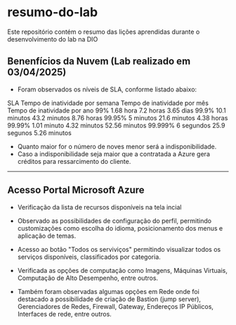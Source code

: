 # resumo-do-lab
Este repositório contém o resumo das lições aprendidas durante o desenvolvimento do lab na DIO

## Benenfícios da Nuvem (Lab realizado em 03/04/2025)

- Foram observados os níveis de SLA, conforme listado abaixo:

SLA      Tempo de inatividade por semana   Tempo de inatividade por mês     Tempo de inatividade por ano
99%      1.68 hora                          7.2 horas                        3.65 dias
99.9%    10.1 minutos                       43.2 minutos                     8.76 horas
99.95%   5 minutos                          21.6 minutos                     4.38 horas
99.99%   1.01 minuto                        4.32 minutos                     52.56 minutos
99.999%  6 segundos                         25.9 segunos                     5.26 minutos

- Quanto maior for o número de noves menor será a indisponibilidade.
- Caso a indisponibilidade seja maior que a contratada a Azure gera créditos para ressarcimento do cliente.



---
## Acesso Portal Microsoft Azure

- Verificação da lista de recursos disponíveis na tela incial

- Observado as possibilidades de configuração do perfil, permitindo customizações como escolha do idioma, posicionamento dos menus e aplicação de temas.

- Acesso ao botão "Todos os serviviços" permitindo visualizar todos os serviços disponíveis, classificados por categoria.
- Verificada as opções de computação como Imagens, Máquinas Virtuais, Computação de Alto Desempenho, entre outros.
- Também foram observadas algumas opções em Rede onde foi destacado a possibilidade de criação de Bastion (jump server), Gerenciadores de Redes, Firewall, Gateway, Endereços IP Públicos, Interfaces de rede, entre outros.
